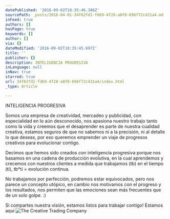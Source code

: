 ```yaml
---
datePublished: '2016-09-02T18:35:46.386Z'
sourcePath: _posts/2016-04-01-34f62fd1-fd69-4f28-a0f8-696f72c431a4.md
inFeed: true
authors: []
hasPage: true
keywords: []
author: []
via: {}
dateModified: '2016-09-02T18:35:45.697Z'
title: ''
publisher: {}
description: INTELIGENCIA PROGRESIVA
inLanguage: null
inNav: true
starred: true
url: 34f62fd1-fd69-4f28-a0f8-696f72c431a4/index.html
_type: Article

---
```

INTELIGENCIA PROGRESIVA

Somos una empresa de creatividad, mercadeo y publicidad, con especialidad en lo aún desconocido, nos apasiona nuestro trabajo tanto como la vida y creemos que el desaprender es parte de nuestra cualidad creativa, estamos seguros de que no sabemos ni a la precisión, ni al detalle lo que deseas, por eso queremos emprender un viaje de progresos creativos para evolucionar contigo.

Decimos que hemos sido creados con inteligencia progresiva porque nos basamos en una cadena de producción evolutiva, en la cual aprendemos y crecemos con nuestros clientes a medida que trabajamos (tb) en el tiempo (ti), tb\*ti = evolución continua.

No trabajamos por perfección, podremos estar equivocados, pero nos parece un concepto utópico, en cambio nos motivamos con el progreso y los resultados, nos permiten que las emociones sean más frecuentes que de un solo golpe. :)

Si compartes nuestra visión, estamos listos para trabajar contigo! Estamos aquí
![The Creative Trading Company](https://imgflo.herokuapp.com/graph/vahj1ThiexotieMo/4651d071e3086818ca44fc536ffd2084/croprotate.png?cropheight=1567&cropwidth=5709&degrees=0&input=https%3A%2F%2Fs3-us-west-2.amazonaws.com%2Fthe-grid-img%2Fp%2Fe6df6b477884f4858d2e09d95925a04b6996eafd.png&x=0&y=0)